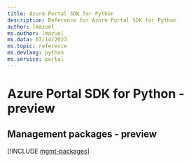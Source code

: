```yaml
---
title: Azure Portal SDK for Python
description: Reference for Azure Portal SDK for Python
author: lmazuel
ms.author: lmazuel
ms.data: 07/14/2023
ms.topic: reference
ms.devlang: python
ms.service: portal
---
```

# Azure Portal SDK for Python - preview

## Management packages - preview
[!INCLUDE [mgmt-packages](portal-mgmt-index.md)]